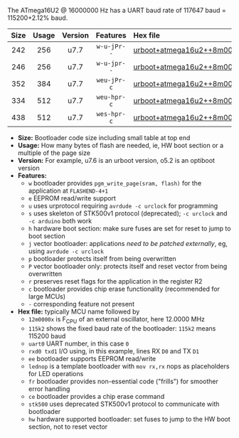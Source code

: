 The ATmega16U2 @ 16000000 Hz has a UART baud rate of 117647 baud = 115200+2.12% baud.

|Size|Usage|Version|Features|Hex file|
|:-:|:-:|:-:|:-:|:--|
|242|256|u7.7|`w-u-jPr--`|[urboot+atmega16u2++8m0000x+++57k6_uart0_rxd2_txd3_lednop.hex](https://raw.githubusercontent.com/stefanrueger/urboot.hex/main/mcus/atmega16u2/external_oscillator/fcpu++8m0000_Hz/br+++57k6_bps/urboot+atmega16u2++8m0000x+++57k6_uart0_rxd2_txd3_lednop.hex)|
|246|256|u7.7|`w-u-jpr--`|[urboot+atmega16u2++8m0000x+++57k6_uart0_rxd2_txd3_lednop_fr.hex](https://raw.githubusercontent.com/stefanrueger/urboot.hex/main/mcus/atmega16u2/external_oscillator/fcpu++8m0000_Hz/br+++57k6_bps/urboot+atmega16u2++8m0000x+++57k6_uart0_rxd2_txd3_lednop_fr.hex)|
|352|384|u7.7|`weu-jPr-c`|[urboot+atmega16u2++8m0000x+++57k6_uart0_rxd2_txd3_ee_lednop_fr_ce.hex](https://raw.githubusercontent.com/stefanrueger/urboot.hex/main/mcus/atmega16u2/external_oscillator/fcpu++8m0000_Hz/br+++57k6_bps/urboot+atmega16u2++8m0000x+++57k6_uart0_rxd2_txd3_ee_lednop_fr_ce.hex)|
|334|512|u7.7|`weu-hpr-c`|[urboot+atmega16u2++8m0000x+++57k6_uart0_rxd2_txd3_ee_lednop_fr_ce_hw.hex](https://raw.githubusercontent.com/stefanrueger/urboot.hex/main/mcus/atmega16u2/external_oscillator/fcpu++8m0000_Hz/br+++57k6_bps/urboot+atmega16u2++8m0000x+++57k6_uart0_rxd2_txd3_ee_lednop_fr_ce_hw.hex)|
|438|512|u7.7|`wes-hpr-c`|[urboot+atmega16u2++8m0000x+++57k6_uart0_rxd2_txd3_ee_lednop_fr_ce_stk500_hw.hex](https://raw.githubusercontent.com/stefanrueger/urboot.hex/main/mcus/atmega16u2/external_oscillator/fcpu++8m0000_Hz/br+++57k6_bps/urboot+atmega16u2++8m0000x+++57k6_uart0_rxd2_txd3_ee_lednop_fr_ce_stk500_hw.hex)|

- **Size:** Bootloader code size including small table at top end
- **Usage:** How many bytes of flash are needed, ie, HW boot section or a multiple of the page size
- **Version:** For example, u7.6 is an urboot version, o5.2 is an optiboot version
- **Features:**
  + `w` bootloader provides `pgm_write_page(sram, flash)` for the application at `FLASHEND-4+1`
  + `e` EEPROM read/write support
  + `u` uses urprotocol requiring `avrdude -c urclock` for programming
  + `s` uses skeleton of STK500v1 protocol (deprecated); `-c urclock` and `-c arduino` both work
  + `h` hardware boot section: make sure fuses are set for reset to jump to boot section
  + `j` vector bootloader: applications *need to be patched externally*, eg, using `avrdude -c urclock`
  + `p` bootloader protects itself from being overwritten
  + `P` vector bootloader only: protects itself and reset vector from being overwritten
  + `r` preserves reset flags for the application in the register R2
  + `c` bootloader provides chip erase functionality (recommended for large MCUs)
  + `-` corresponding feature not present
- **Hex file:** typically MCU name followed by
  + `12m0000x` is F<sub>CPU</sub> of an external oscillator, here 12.0000 MHz
  + `115k2` shows the fixed baud rate of the bootloader: `115k2` means 115200 baud
  + `uart0` UART number, in this case `0`
  + `rxd0 txd1` I/O using, in this example, lines RX `D0` and TX `D1`
  + `ee` bootloader supports EEPROM read/write
  + `lednop` is a template bootloader with `mov rx,rx` nops as placeholders for LED operations
  + `fr` bootloader provides non-essential code ("frills") for smoother error handling
  + `ce` bootloader provides a chip erase command
  + `stk500` uses deprecated STK500v1 protocol to communicate with bootloader
  + `hw` hardware supported bootloader: set fuses to jump to the HW boot section, not to reset vector
